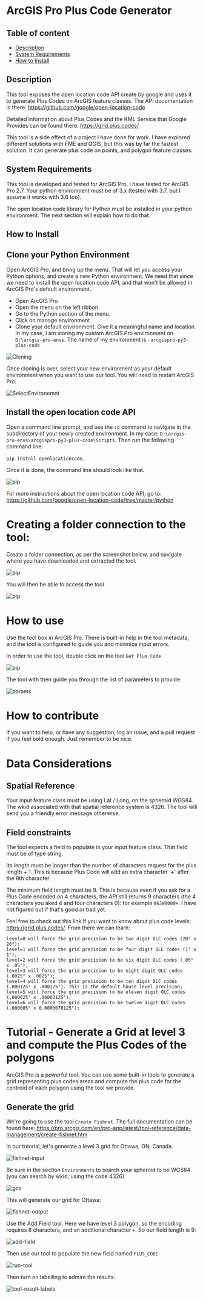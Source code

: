 # ArcGIS Pro Plus Code Generator

## Table of content

* [Description](#description)
* [System Requirements](#sys-requirements)
* [How to Install](#install)


## <a name="description"></a>Description

This tool exposes the open location code API create by google and uses it to generate Plus Codes on ArcGIS feature classes. The API documentation is there: https://github.com/google/open-location-code

Detailed information about Plus Codes and the KML Service that Google Provides can be found there: https://grid.plus.codes/

This tool is a side effect of a project I have done for work. I have explored different solutions with FME and QGIS, but this was by far the fastest solution. It can generate plus code on points, and polygon feature classes.

## <a name="sys-requirements"></a>System Requirements

This tool is developed and tested for ArcGIS Pro. I have tested for ArcGIS Pro 2.7. Your python environment must be of 3.x (tested with 3.7, but I assume it works with 3.6 too). 

The open location code library for Python must be installed in your python environment. The next section will explain how to do that.

## <a name="install"></a>How to Install

## Clone your Python Environment

Open ArcGIS Pro, and bring up the menu. That will let you access your Python options, and create a new Python environment. We need that since we need to install the open location code API, and that won't be allowed in ArcGIS Pro's default environment.
 - Open ArcGIS Pro
 - Open the menu on the left ribbon
 - Go to the Python section of the menu.
 - Click on manage environment
 - Clone your default environment. Give it a meaningful name and location. In my case, I am storing my custom ArcGIS Pro environment on `D:\arcgis-pro-envs`. The name of my environment is : `arcgispro-py3-plus-code`

![Cloning](images/clone-environment.png)

Once cloning is over, select your new environment as your default environment when you want to use our tool. You will need to restart ArcGIS Pro.

![SelectEnvironemnt](images/select-python-environment.png)


## Install the open location code API

Open a command line prompt, and use the `cd` command to navigate in the subdirectory of your newly created environment. In my case: `D:\arcgis-pro-envs\arcgispro-py3-plus-code\Scripts`. Then run the following command line:

`pip install openlocationcode`. 

Once it is done, the command line should look like that.

![pip](images/pip-install.png)

For more instructions about the open location code API, go to: https://github.com/google/open-location-code/tree/master/python

# Creating a folder connection to the tool:

Create a folder connection, as per the screenshot below, and navigate where you have downloaded and extracted the tool.

![pip](images/folder-connection.png)

You will then be able to access the tool

![pip](images/folder-connection-2.png)

# How to use

Use the tool box in ArcGIS Pro. There is built-in help in the tool metadata, and the tool is configured to guide you and minimize input errors.

In order to use the tool, double click on the tool `Get Plus Code`

![pip](images/use-tools.png)

The tool with then guide you through the list of parameters to provide:

![params](images/parameters.png)



# How to contribute

If you want to help, or have any suggestion, log an issue, and a pull request if you feel bold enough. Just remember to be nice.

# Data Considerations

## Spatial Reference

Your input feature class must be using Lat / Long, on the spheroid WGS84. The wkid associated with that spatial reference system is 4326. The tool will send you a friendly error message otherwise.

## Field constraints

The tool expects a field to populate in your input feature class. That field must be of type string. 

Its length must be longer than the number of characters request for the plus length + 1. This is because Plus Code will add an extra character '+' after the 8th character. 

The minimum field length must be 9. This is because even if you ask for a Plus Code encoded on 4 characters, the API still returns 9 characters (the 4 characters you aked 4 and four characters 0): for example `86JW0000+`. I have not figured out if that's good or bad yet. 

Feel free to check out this link if you want to know about plus code levels: https://grid.plus.codes/. From there we can learn:

```
level=0 will force the grid precision to be two digit OLC codes (20° x 20°);
level=1 will force the grid precision to be four digit OLC codes (1° x 1°);
level=2 will force the grid precision to be six digit OLC codes (.05° x .05°);
level=3 will force the grid precision to be eight digit OLC codes (.0025° x .0025°);
level=4 will force the grid precision to be ten digit OLC codes (.000125° x .000125°). This is the default house level precision;
level=5 will force the grid precision to be eleven digit OLC codes (.000025° x .00003125°);
level=6 will force the grid precision to be twelve digit OLC codes (.000005° x 0.0000078125°);
```

# Tutorial - Generate a Grid at level 3 and compute the Plus Codes of the polygons

ArcGIS Pro is a powerful tool. You can use some built-in tools to generate a grid representing plus codes areas and compute the plus code for the centroid of each polygon using the tool we provide.

## Generate the grid

We're going to use the tool `Create Fishnet`. The full documentation can be found here: https://pro.arcgis.com/en/pro-app/latest/tool-reference/data-management/create-fishnet.htm

In our tutorial, let's generate a level 3 grid for Ottawa, ON, Canada.

![fishnet-input](images/create-fishnet.png)

Be sure in the section `Environments` to search your spheroid to be WGS84 (you can search by wkid, using the code 4326)

![gcs](images/fishnet-gcs.png)

This will generate our grid for Ottawa:

![fishnet-output](images/fishnet-output.png)

Use the Add Field tool. Here we have level 3 polygon, so the encoding requires 8 characters, and an additional character `+`. So our field length is 9:

![add-field](images/add-field.png)

Then use our tool to populate the new field named `PLUS_CODE`:

![run-tool](images/run-tool.png)

Then turn on labelling to admire the results:

![tool-result-labels](images/tool-result-labels.png)



